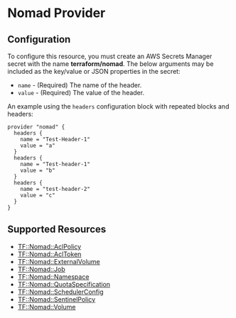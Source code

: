 # Nomad Provider

## Configuration

To configure this resource, you must create an AWS Secrets Manager secret with the name **terraform/nomad**. The below arguments may be included as the key/value or JSON properties in the secret:

* `name` - (Required) The name of the header.
* `value` - (Required) The value of the header.

An example using the `headers` configuration block with repeated blocks and
headers: 
```hcl
provider "nomad" {
  headers {
    name = "Test-Header-1"
    value = "a"
  }
  headers {
    name = "Test-header-1"
    value = "b"
  }
  headers {
    name = "test-header-2"
    value = "c"
  }
}
```


## Supported Resources

* [TF::Nomad::AclPolicy](../resources/nomad/TF-Nomad-AclPolicy/docs/README.md)
* [TF::Nomad::AclToken](../resources/nomad/TF-Nomad-AclToken/docs/README.md)
* [TF::Nomad::ExternalVolume](../resources/nomad/TF-Nomad-ExternalVolume/docs/README.md)
* [TF::Nomad::Job](../resources/nomad/TF-Nomad-Job/docs/README.md)
* [TF::Nomad::Namespace](../resources/nomad/TF-Nomad-Namespace/docs/README.md)
* [TF::Nomad::QuotaSpecification](../resources/nomad/TF-Nomad-QuotaSpecification/docs/README.md)
* [TF::Nomad::SchedulerConfig](../resources/nomad/TF-Nomad-SchedulerConfig/docs/README.md)
* [TF::Nomad::SentinelPolicy](../resources/nomad/TF-Nomad-SentinelPolicy/docs/README.md)
* [TF::Nomad::Volume](../resources/nomad/TF-Nomad-Volume/docs/README.md)